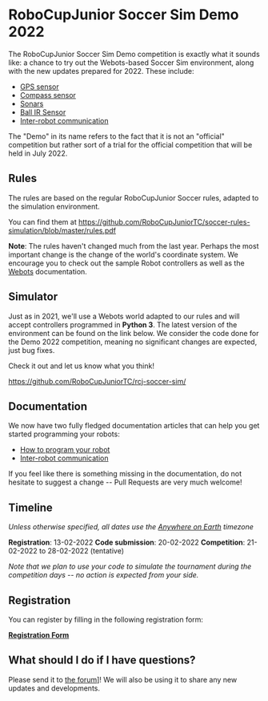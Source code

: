 # RoboCupJunior Soccer Sim Demo 2022

The RoboCupJunior Soccer Sim Demo competition is exactly what it sounds like: a
chance to try out the Webots-based Soccer Sim environment, along with the new
updates prepared for 2022. These include:

- [GPS sensor](https://robocupjuniortc.github.io/rcj-soccer-sim/how_to_robot/#gps)
- [Compass sensor](https://robocupjuniortc.github.io/rcj-soccer-sim/how_to_robot/#compass)
- [Sonars](https://robocupjuniortc.github.io/rcj-soccer-sim/how_to_robot/#sonars)
- [Ball IR Sensor](https://robocupjuniortc.github.io/rcj-soccer-sim/how_to_robot/#ball-ir-sensor)
- [Inter-robot communication](https://robocupjuniortc.github.io/rcj-soccer-sim/communication_between_robots/)

The "Demo" in its name refers to the fact that it is not an "official"
competition but rather sort of a trial for the official competition that will
be held in July 2022.

## Rules

The rules are based on the regular RoboCupJunior Soccer rules, adapted to the
simulation environment.

You can find them at
https://github.com/RoboCupJuniorTC/soccer-rules-simulation/blob/master/rules.pdf

**Note**: The rules haven't changed much from the last year. Perhaps the most
important change is the change of the world's coordinate system. We encourage
you to check out the sample Robot controllers as well as the
[Webots](https://cyberbotics.com/doc/reference/worldinfo) documentation.

## Simulator

Just as in 2021, we'll use a Webots world adapted to our rules and will accept
controllers programmed in **Python 3**. The latest version of the environment
can be found on the link below. We consider the code done for the Demo 2022
competition, meaning no significant changes are expected, just bug fixes.

Check it out and let us know what you think!

https://github.com/RoboCupJuniorTC/rcj-soccer-sim/

## Documentation

We now have two fully fledged documentation articles that can help you get
started programming your robots:

- [How to program your robot](https://robocupjuniortc.github.io/rcj-soccer-sim/how_to_robot/)
- [Inter-robot communication](https://robocupjuniortc.github.io/rcj-soccer-sim/communication_between_robots/)

If you feel like there is something missing in the documentation, do not
hesitate to suggest a change -- Pull Requests are very much welcome!

## Timeline

_Unless otherwise specified, all dates use the [Anywhere on Earth](https://en.wikipedia.org/wiki/Anywhere_on_Earth) timezone_

**Registration**: 13-02-2022
**Code submission**: 20-02-2022
**Competition**: 21-02-2022 to 28-02-2022  (tentative)

_Note that we plan to use your code to simulate the tournament during the
competition days -- no action is expected from your side._

## Registration

You can register by filling in the following registration form:

<strong><a href="https://forms.gle/jyZ8CPcU3CLG6eD16">Registration Form</a></strong>

## What should I do if I have questions?

Please send it to [the forum](https://junior.forum.robocup.org/t/robocupjunior-soccer-sim-demo-2022/2285)]!
We will also be using it to share any new updates and developments.
